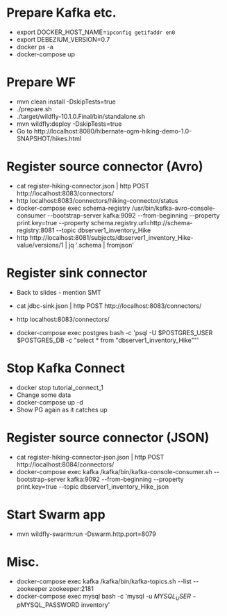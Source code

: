 # Prepare Kafka etc.

- export DOCKER_HOST_NAME=`ipconfig getifaddr en0`
- export DEBEZIUM_VERSION=0.7
- docker ps -a
- docker-compose up

# Prepare WF

- mvn clean install -DskipTests=true
- ./prepare.sh
- ./target/wildfly-10.1.0.Final/bin/standalone.sh
- mvn wildfly:deploy -DskipTests=true
- Go to http://localhost:8080/hibernate-ogm-hiking-demo-1.0-SNAPSHOT/hikes.html

# Register source connector (Avro)

- cat register-hiking-connector.json | http POST http://localhost:8083/connectors/
- http localhost:8083/connectors/hiking-connector/status
- docker-compose exec schema-registry /usr/bin/kafka-avro-console-consumer --bootstrap-server kafka:9092 --from-beginning --property print.key=true --property schema.registry.url=http://schema-registry:8081 --topic dbserver1_inventory_Hike
- http http://localhost:8081/subjects/dbserver1_inventory_Hike-value/versions/1 | jq '.schema | fromjson'

# Register sink connector

- Back to slides - mention SMT

- cat jdbc-sink.json | http POST http://localhost:8083/connectors/
- http localhost:8083/connectors/
- docker-compose exec postgres bash -c 'psql -U $POSTGRES_USER $POSTGRES_DB -c "select * from \"dbserver1_inventory_Hike\""'

# Stop Kafka Connect

- docker stop tutorial_connect_1
- Change some data
- docker-compose up -d
- Show PG again as it catches up

# Register source connector (JSON)

- cat register-hiking-connector-json.json | http POST http://localhost:8084/connectors/
- docker-compose exec kafka /kafka/bin/kafka-console-consumer.sh --bootstrap-server kafka:9092 --from-beginning --property print.key=true --topic dbserver1_inventory_Hike_json

# Start Swarm app

- mvn wildfly-swarm:run -Dswarm.http.port=8079

# Misc.

- docker-compose exec kafka /kafka/bin/kafka-topics.sh --list --zookeeper zookeeper:2181
- docker-compose exec mysql bash -c 'mysql -u $MYSQL_USER -p$MYSQL_PASSWORD inventory'
